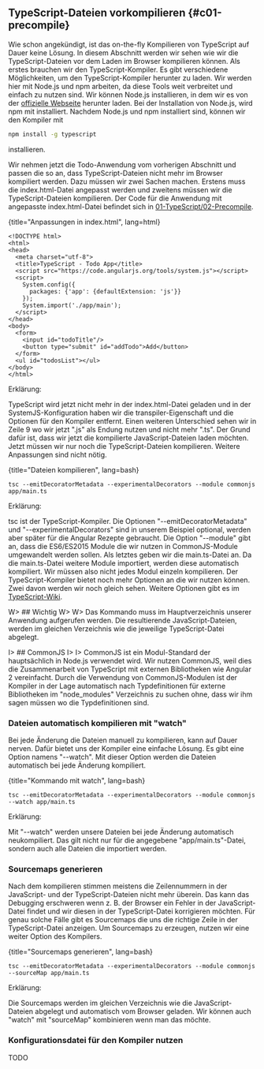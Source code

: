 ## TypeScript-Dateien vorkompilieren {#c01-precompile}

Wie schon angekündigt, ist das on-the-fly Kompilieren von TypeScript auf Dauer keine Lösung. In diesem Abschnitt werden wir sehen wie wir die TypeScript-Dateien vor dem Laden im Browser kompilieren können.
Als erstes brauchen wir den TypeScript-Kompiler. Es gibt verschiedene Möglichkeiten, um den TypeScript-Kompiler herunter zu laden. Wir werden hier mit Node.js und npm arbeiten, da diese Tools weit verbreitet und einfach zu nutzen sind. Wir können Node.js installieren, in dem wir es von der [offizielle Webseite](https://nodejs.org/en/download/) herunter laden. Bei der Installation von Node.js, wird npm mit installiert.
Nachdem Node.js und npm installiert sind, können wir den Kompiler mit

```bash
npm install -g typescript
```

installieren.

Wir nehmen jetzt die Todo-Anwendung vom vorherigen Abschnitt und passen die so an, dass TypeScript-Dateien nicht mehr im Browser kompiliert werden. Dazu müssen wir zwei Sachen machen. Erstens muss die index.html-Datei angepasst werden und zweitens müssen wir die TypeScript-Dateien kompilieren. Der Code für die Anwendung mit angepasste index.html-Datei befindet sich in [01-TypeScript/02-Precompile](https://github.com/jsperts/angular2_kochbuch_code/tree/master/01-TypeScript/02-Precompile).

{title="Anpassungen in index.html", lang=html}
```
<!DOCTYPE html>
<html>
<head>
  <meta charset="utf-8">
  <title>TypeScript - Todo App</title>
  <script src="https://code.angularjs.org/tools/system.js"></script>
  <script>
    System.config({
      packages: {'app': {defaultExtension: 'js'}}
    });
    System.import('./app/main');
  </script>
</head>
<body>
  <form>
    <input id="todoTitle"/>
    <button type="submit" id="addTodo">Add</button>
  </form>
  <ul id="todosList"></ul>
</body>
</html>
```

Erklärung:

TypeScript wird jetzt nicht mehr in der index.html-Datei geladen und in der SystemJS-Konfiguration haben wir die transpiler-Eigenschaft und die Optionen für den Kompiler entfernt. Einen weiteren Unterschied sehen wir in Zeile 9 wo wir jetzt ".js" als Endung nutzen und nicht mehr ".ts". Der Grund dafür ist, dass wir jetzt die kompilierte JavaScript-Dateien laden möchten. Jetzt müssen wir nur noch die TypeScript-Dateien kompilieren. Weitere Anpassungen sind nicht nötig.

{title="Dateien kompilieren", lang=bash}
```
tsc --emitDecoratorMetadata --experimentalDecorators --module commonjs app/main.ts
```

Erklärung:

tsc ist der TypeScript-Kompiler. Die Optionen "--emitDecoratorMetadata" und "--experimentalDecorators" sind in unserem Beispiel optional, werden aber später für die Angular Rezepte gebraucht. Die Option "--module" gibt an, dass die ES6/ES2015 Module die wir nutzen in CommonJS-Module umgewandelt werden sollen. Als letztes geben wir die main.ts-Datei an. Da die main.ts-Datei weitere Module importiert, werden diese automatisch kompiliert. Wir müssen also nicht jedes Modul einzeln kompilieren.
Der TypeScript-Kompiler bietet noch mehr Optionen an die wir nutzen können. Zwei davon werden wir noch gleich sehen. Weitere Optionen gibt es im [TypeScript-Wiki](https://github.com/Microsoft/TypeScript/wiki/Compiler-Options).

W> ## Wichtig
W>
W> Das Kommando muss im Hauptverzeichnis unserer Anwendung aufgerufen werden. Die resultierende JavaScript-Dateien, werden im gleichen Verzeichnis wie die jeweilige TypeScript-Datei abgelegt.

I> ## CommonJS
I>
I> CommonJS ist ein Modul-Standard der hauptsächlich in Node.js verwendet wird. Wir nutzen CommonJS, weil dies die Zusammenarbeit von TypeScript mit externen Bibliotheken wie Angular 2 vereinfacht. Durch die Verwendung von CommonJS-Modulen ist der Kompiler in der Lage automatisch nach Typdefinitionen für externe Bibliotheken im "node\_modules" Verzeichnis zu suchen ohne, dass wir ihm sagen müssen wo die Typdefinitionen sind.

### Dateien automatisch kompilieren mit "watch"

Bei jede Änderung die Dateien manuell zu kompilieren, kann auf Dauer nerven. Dafür bietet uns der Kompiler eine einfache Lösung. Es gibt eine Option namens "--watch". Mit dieser Option werden die Dateien automatisch bei jede Änderung kompiliert.

{title="Kommando mit watch", lang=bash}
```
tsc --emitDecoratorMetadata --experimentalDecorators --module commonjs --watch app/main.ts
```

Erklärung:

Mit "--watch" werden unsere Dateien bei jede Änderung automatisch neukompiliert. Das gilt nicht nur für die angegebene "app/main.ts"-Datei, sondern auch alle Dateien die importiert werden.

### Sourcemaps generieren

Nach dem kompilieren stimmen meistens die Zeilennummern in der JavaScript- und der TypeScript-Dateien nicht mehr überein. Das kann das Debugging erschweren wenn z. B. der Browser ein Fehler in der JavaScript-Datei findet und wir diesen in der TypeScript-Datei korrigieren möchten. Für genau solche Fälle gibt es Sourcemaps die uns die richtige Zeile in der TypeScript-Datei anzeigen. Um Sourcemaps zu erzeugen, nutzen wir eine weiter Option des Kompilers.

{title="Sourcemaps generieren", lang=bash}
```
tsc --emitDecoratorMetadata --experimentalDecorators --module commonjs --sourceMap app/main.ts
```

Erklärung:

Die Sourcemaps werden im gleichen Verzeichnis wie die JavaScript-Dateien abgelegt und automatisch vom Browser geladen. Wir können auch "watch" mit "sourceMap" kombinieren wenn man das möchte.

### Konfigurationsdatei für den Kompiler nutzen

TODO
